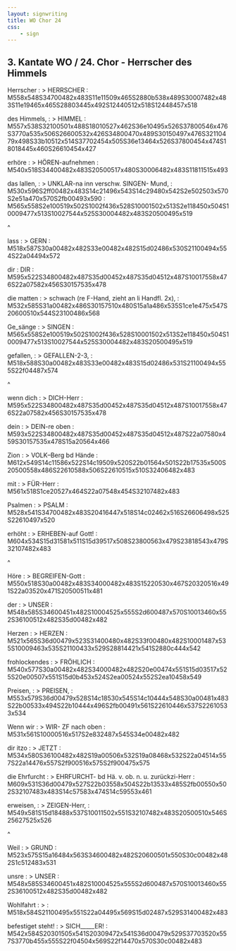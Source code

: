 ```yaml
---
layout: signwriting
title: WO Chor 24
css:
    - sign
---
```


<!--
https://www.signbank.org/signpuddle2.0/searchword.php
https://www.sutton-signwriting.io/signmaker
-->

## 3. Kantate WO / 24. Chor - Herrscher des Himmels

Herrscher
: > HERRSCHER
: M558x548S34700482x483S11e11509x465S2880b538x489S30007482x483S11e19465x465S28803445x492S12440512x518S12448457x518

des Himmels,
: > HIMMEL
: M557x538S32100501x488S18010527x462S36e10495x526S37800546x476S3770a535x506S26600532x426S34800470x489S30150497x476S32110479x498S33b10512x514S37702454x505S36e13464x526S37800454x474S18018445x460S26610454x427

erhöre
: >  HÖREN-aufnehmen
: M540x518S34400482x483S20500517x480S30006482x483S11811515x493

das lallen,
: > UNKLAR-na inn verschw. SINGEN- Mund,
: M530x596S2ff00482x483S14c21496x543S14c29480x542S2e502503x570S2e51a470x570S2fb00493x590
: M565x558S2e100519x502S1002f436x528S10001502x513S2e118450x504S10009477x513S10027544x525S30004482x483S20500495x519

^

lass
: > GERN
: M518x587S30a00482x482S33e00482x482S15d02486x530S21100494x554S22a04494x572

dir
: DIR
: M595x522S34800482x487S35d00452x487S35d04512x487S10017558x476S22a07582x456S30157535x478

die matten
: > schwach (re F-Hand, zieht an li Handfl. 2x),
: M532x585S31a00482x486S30157510x480S15a1a486x535S1ce1e475x547S20600510x544S23100486x568

Ge_sänge
: > SINGEN
: M565x558S2e100519x502S1002f436x528S10001502x513S2e118450x504S10009477x513S10027544x525S30004482x483S20500495x519

gefallen,
: > GEFALLEN-2-3,
: M518x588S30a00482x483S33e00482x483S15d02486x531S21100494x555S22f04487x574

^

wenn dich
: > DICH-Herr
: M595x522S34800482x487S35d00452x487S35d04512x487S10017558x476S22a07582x456S30157535x478

dein
: > DEIN-re oben
: M593x522S34800482x487S35d00452x487S35d04512x487S22a07580x459S30157535x478S15a20564x466

Zion
: > VOLK–Berg bd Hände
: M612x549S14c11586x522S14c19509x520S22b01564x501S22b17535x500S20500558x486S22610588x506S22610515x510S32406482x483

mit
: > FÜR-Herr
: M561x518S1ce20527x464S22a07548x454S32107482x483

Psalmen
: > PSALM
: M528x541S34700482x483S20416447x518S14c02462x516S26606498x525S22610497x520

erhöht
: > ERHEBEN-auf Gott!
: M604x534S15d31581x511S15d39517x508S23800563x479S23818543x479S32107482x483

^

Höre
: > BEGREIFEN-Gott
: M550x518S30a00482x483S34000482x483S15220530x467S20320516x491S22a03520x471S20500511x481

der
: > UNSER
: M548x585S34600451x482S10004525x555S2d600487x570S10013460x552S36100512x482S35d00482x482

Herzen
: > HERZEN
: M521x565S36d00479x523S31400480x482S33f00480x482S10001487x535S10009463x535S21100433x529S28814421x541S2880c444x542

frohlockendes
: > FRÖHLICH
: M540x577S30a00482x482S34000482x482S20e00474x551S15d03517x525S20e00507x551S15d0b453x524S2ea00524x552S2ea10458x549

Preisen,
: > PREISEN,
: M553x579S36d00479x528S14c18530x545S14c10444x548S30a00481x483S22b00533x494S22b10444x496S2fb00491x561S22610446x537S22610533x534

Wenn wir
: > WIR- ZF nach oben
: M531x561S10000516x517S2e832487x545S34e00482x482

dir itzo
: > JETZT
: M534x580S36100482x482S19a00506x532S19a08468x532S22a04514x557S22a14476x557S2f900516x575S2f900475x575

die Ehrfurcht
: > EHRFURCHT- bd Hä. v. ob. n. u. zurückzi-Herr
: M609x531S36d00479x527S22b03558x504S22b13533x485S2fb00550x502S32107483x483S14c57583x474S14c59553x461

erweisen,
: > ZEIGEN-Herr,
: M549x581S15d18488x537S10011502x551S32107482x483S20500510x546S25627525x526

^

Weil
: > GRUND
: M523x575S15a16484x563S34600482x482S20600501x550S30c00482x482S1c512483x531

unsre
: > UNSER
: M548x585S34600451x482S10004525x555S2d600487x570S10013460x552S36100512x482S35d00482x482

Wohlfahrt
: >
: M518x584S21100495x551S22a04495x569S15d02487x529S31400482x483

befestiget steht!
: > SICH_____ER!
: M542x584S20301505x541S20309472x541S36d00479x529S37703520x557S3770b455x555S22f04504x569S22f14470x570S30c00482x483

